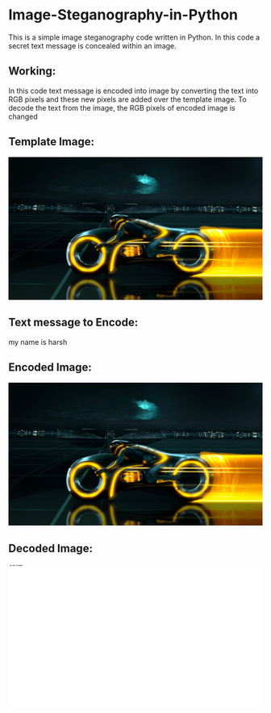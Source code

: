 # Image-Steganography-in-Python
This is a simple image steganography code written in Python. In this code a secret text message is concealed within an image.

## Working:
In this code text message is encoded into image by converting the text into RGB pixels and these new pixels are added over the template image. 
To decode the text from the image, the RGB pixels of encoded image is changed

## Template Image:

![](images/tron.jpg)

## Text message to Encode:

my name is harsh

## Encoded Image:

![](images/encoded_image.png)

## Decoded Image:

![](images/decoded_image.png)
